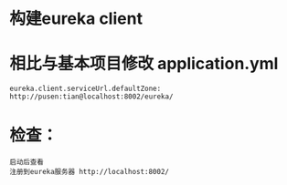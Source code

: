 # 构建eureka client
# 相比与基本项目修改 application.yml
    eureka.client.serviceUrl.defaultZone: http://pusen:tian@localhost:8002/eureka/ 

# 检查：
    启动后查看
    注册到eureka服务器 http://localhost:8002/
